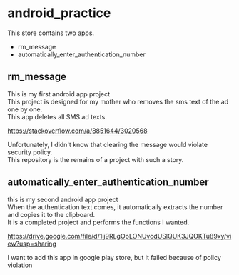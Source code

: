 # android_practice
 
This store contains two apps.  
* rm_message
* automatically_enter_authentication_number

## rm_message
This is my first android app project  
This project is designed for my mother who removes the sms text of the ad one by one.  
This app deletes all SMS ad texts.  

https://stackoverflow.com/a/8851644/3020568

Unfortunately, I didn't know that clearing the message would violate security policy.  
This repository is the remains of a project with such a story.  

## automatically_enter_authentication_number
this is my second android app project  
When the authentication text comes, it automatically extracts the number and copies it to the clipboard.  
It is a completed project and performs the functions I wanted.  

https://drive.google.com/file/d/1ij9RLgOpLONUvodUSlQUK3JQOKTu89xy/view?usp=sharing  

I want to add this app in google play store, but it failed because of policy violation
